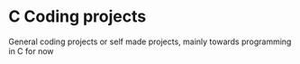 # C Coding projects
General coding projects or self made projects, mainly towards programming in C for now
